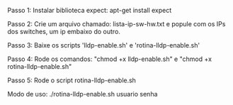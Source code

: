 Passo 1:
Instalar biblioteca expect: apt-get install expect

Passo 2:
Crie um arquivo chamado: lista-ip-sw-hw.txt e popule com os IPs dos switches, um ip embaixo do outro.


Passo 3: 
Baixe os scripts 'lldp-enable.sh' e 'rotina-lldp-enable.sh'


Passo 4:
Rode os comandos: "chmod +x lldp-enable.sh" e "chmod +x rotina-lldp-enable.sh"


Passo 5:
Rode o script rotina-lldp-enable.sh

Modo de uso: ./rotina-lldp-enable.sh usuario senha



